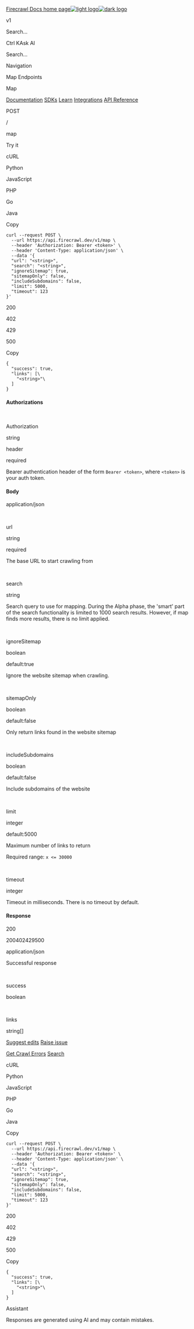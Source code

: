 [Firecrawl Docs home page![light logo](https://mintlify.s3.us-west-1.amazonaws.com/firecrawl/logo/logo.png)![dark logo](https://mintlify.s3.us-west-1.amazonaws.com/firecrawl/logo/logo-dark.png)](https://firecrawl.dev/)

v1

Search...

Ctrl KAsk AI

Search...

Navigation

Map Endpoints

Map

[Documentation](../../introduction.md)
[SDKs](../../sdks/overview.md)
[Learn](https://www.firecrawl.dev/blog/category/tutorials)
[Integrations](https://www.firecrawl.dev/app)
[API Reference](../introduction.md)

POST

/

map

Try it

cURL

Python

JavaScript

PHP

Go

Java

Copy

    curl --request POST \
      --url https://api.firecrawl.dev/v1/map \
      --header 'Authorization: Bearer <token>' \
      --header 'Content-Type: application/json' \
      --data '{
      "url": "<string>",
      "search": "<string>",
      "ignoreSitemap": true,
      "sitemapOnly": false,
      "includeSubdomains": false,
      "limit": 5000,
      "timeout": 123
    }'

200

402

429

500

Copy

    {
      "success": true,
      "links": [\
        "<string>"\
      ]
    }

#### Authorizations

[​](map.md#authorization-authorization)

Authorization

string

header

required

Bearer authentication header of the form `Bearer <token>`, where `<token>` is your auth token.

#### Body

application/json

[​](map.md#body-url)

url

string

required

The base URL to start crawling from

[​](map.md#body-search)

search

string

Search query to use for mapping. During the Alpha phase, the 'smart' part of the search functionality is limited to 1000 search results. However, if map finds more results, there is no limit applied.

[​](map.md#body-ignore-sitemap)

ignoreSitemap

boolean

default:true

Ignore the website sitemap when crawling.

[​](map.md#body-sitemap-only)

sitemapOnly

boolean

default:false

Only return links found in the website sitemap

[​](map.md#body-include-subdomains)

includeSubdomains

boolean

default:false

Include subdomains of the website

[​](map.md#body-limit)

limit

integer

default:5000

Maximum number of links to return

Required range: `x <= 30000`

[​](map.md#body-timeout)

timeout

integer

Timeout in milliseconds. There is no timeout by default.

#### Response

200

200402429500

application/json

Successful response

[​](map.md#response-success)

success

boolean

[​](map.md#response-links)

links

string\[\]

[Suggest edits](https://github.com/mendableai/firecrawl-docs/edit/main/api-reference/endpoint/map.mdx)
[Raise issue](https://github.com/mendableai/firecrawl-docs/issues/new?title=Issue%20on%20docs&body=Path:%20/api-reference/endpoint/map)

[Get Crawl Errors](crawl-get-errors.md)
[Search](search.md)

cURL

Python

JavaScript

PHP

Go

Java

Copy

    curl --request POST \
      --url https://api.firecrawl.dev/v1/map \
      --header 'Authorization: Bearer <token>' \
      --header 'Content-Type: application/json' \
      --data '{
      "url": "<string>",
      "search": "<string>",
      "ignoreSitemap": true,
      "sitemapOnly": false,
      "includeSubdomains": false,
      "limit": 5000,
      "timeout": 123
    }'

200

402

429

500

Copy

    {
      "success": true,
      "links": [\
        "<string>"\
      ]
    }

Assistant

Responses are generated using AI and may contain mistakes.